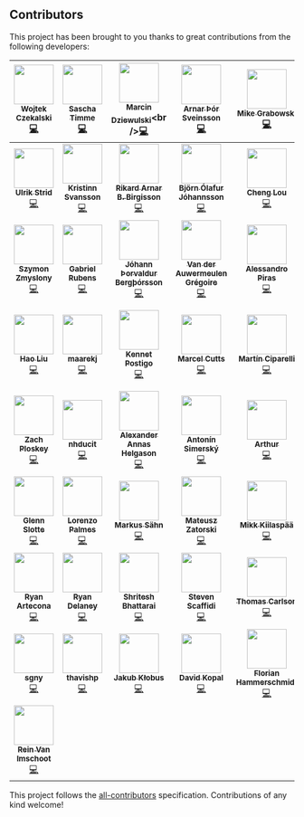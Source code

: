 ## Contributors

This project has been brought to you thanks to great contributions from the following developers:

<!-- ALL-CONTRIBUTORS-LIST:START - Do not remove or modify this section -->
<!-- prettier-ignore -->
| [<img src="https://avatars0.githubusercontent.com/u/1693190?v=4" width="70px;"/><br /><sub><b>Wojtek Czekalski</b></sub>](http://wokalski.com)<br />[💻](https://github.com/reasonml-community/bs-react-native/commits?author=wokalski "Code") | [<img src="https://avatars0.githubusercontent.com/u/4854317?v=4" width="70px;"/><br /><sub><b>Sascha Timme</b></sub>](http://page.math.tu-berlin.de/~timme/)<br />[💻](https://github.com/reasonml-community/bs-react-native/commits?author=saschatimme "Code") | [<img src="https://avatars1.githubusercontent.com/u/1467712?v=4" width="70px;"/><br /><sub><b>Marcin Dziewulski</b></sub>](https://twitter.com/__marcin_)<br />[💻](https://github.com/reasonml-community/bs-react-native/commits?author=mobily "Code") | [<img src="https://avatars2.githubusercontent.com/u/4514159?v=4" width="70px;"/><br /><sub><b>Arnar Þór Sveinsson</b></sub>](https://github.com/arnarthor)<br />[💻](https://github.com/reasonml-community/bs-react-native/commits?author=arnarthor "Code") | [<img src="https://avatars2.githubusercontent.com/u/2464966?v=4" width="70px;"/><br /><sub><b>Mike Grabowski</b></sub>](https://github.com/grabbou)<br />[💻](https://github.com/reasonml-community/bs-react-native/commits?author=grabbou "Code") | [<img src="https://avatars1.githubusercontent.com/u/5686659?v=4" width="70px;"/><br /><sub><b>Gunnar Gylfason</b></sub>](https://github.com/gunnigylfa)<br />[💻](https://github.com/reasonml-community/bs-react-native/commits?author=gunnigylfa "Code") | [<img src="https://avatars3.githubusercontent.com/u/18584155?v=4" width="70px;"/><br /><sub><b>Dawid</b></sub>](http://dawidurbaniak.pl)<br />[💻](https://github.com/reasonml-community/bs-react-native/commits?author=Trancever "Code") |
| :---: | :---: | :---: | :---: | :---: | :---: | :---: |
| [<img src="https://avatars3.githubusercontent.com/u/1607770?v=4" width="70px;"/><br /><sub><b>Ulrik Strid</b></sub>](https://github.com/ulrikstrid)<br />[💻](https://github.com/reasonml-community/bs-react-native/commits?author=ulrikstrid "Code") | [<img src="https://avatars0.githubusercontent.com/u/1177751?v=4" width="70px;"/><br /><sub><b>Kristinn Svansson</b></sub>](https://github.com/kristinns)<br />[💻](https://github.com/reasonml-community/bs-react-native/commits?author=kristinns "Code") | [<img src="https://avatars0.githubusercontent.com/u/7479759?v=4" width="70px;"/><br /><sub><b>Rikard Arnar B. Birgisson</b></sub>](https://github.com/Rikkiabb)<br />[💻](https://github.com/reasonml-community/bs-react-native/commits?author=Rikkiabb "Code") | [<img src="https://avatars3.githubusercontent.com/u/2598477?v=4" width="70px;"/><br /><sub><b>Björn Ólafur Jóhannsson</b></sub>](https://github.com/bjornj12)<br />[💻](https://github.com/reasonml-community/bs-react-native/commits?author=bjornj12 "Code") | [<img src="https://avatars2.githubusercontent.com/u/1909539?v=4" width="70px;"/><br /><sub><b>Cheng Lou</b></sub>](http://twitter.com/_chenglou)<br />[💻](https://github.com/reasonml-community/bs-react-native/commits?author=chenglou "Code") | [<img src="https://avatars1.githubusercontent.com/u/4429247?v=4" width="70px;"/><br /><sub><b>Jamie Parkinson</b></sub>](https://github.com/jamieparkinson)<br />[💻](https://github.com/reasonml-community/bs-react-native/commits?author=jamieparkinson "Code") | [<img src="https://avatars2.githubusercontent.com/u/157534?v=4" width="70px;"/><br /><sub><b>MoOx</b></sub>](https://moox.io/)<br />[💻](https://github.com/reasonml-community/bs-react-native/commits?author=MoOx "Code") |
| [<img src="https://avatars1.githubusercontent.com/u/17514265?v=4" width="70px;"/><br /><sub><b>Szymon Zmyslony</b></sub>](https://github.com/szymonzmyslony)<br />[💻](https://github.com/reasonml-community/bs-react-native/commits?author=szymonzmyslony "Code") | [<img src="https://avatars0.githubusercontent.com/u/1283200?v=4" width="70px;"/><br /><sub><b>Gabriel Rubens</b></sub>](https://medium.com/@_gabrielrubens)<br />[💻](https://github.com/reasonml-community/bs-react-native/commits?author=grsabreu "Code") | [<img src="https://avatars3.githubusercontent.com/u/38626?v=4" width="70px;"/><br /><sub><b>Jóhann Þorvaldur Bergþórsson</b></sub>](https://www.twitter.com/johannth)<br />[💻](https://github.com/reasonml-community/bs-react-native/commits?author=johannth "Code") | [<img src="https://avatars3.githubusercontent.com/u/12223738?v=4" width="70px;"/><br /><sub><b>Van der Auwermeulen Grégoire</b></sub>](https://github.com/Gregoirevda)<br />[💻](https://github.com/reasonml-community/bs-react-native/commits?author=Gregoirevda "Code") | [<img src="https://avatars0.githubusercontent.com/u/36954?v=4" width="70px;"/><br /><sub><b>Alessandro Piras</b></sub>](https://github.com/laynor)<br />[💻](https://github.com/reasonml-community/bs-react-native/commits?author=laynor "Code") | [<img src="https://avatars0.githubusercontent.com/u/1183585?v=4" width="70px;"/><br /><sub><b>Andreas Møller</b></sub>](http://evilcorp.limited)<br />[💻](https://github.com/reasonml-community/bs-react-native/commits?author=cullophid "Code") | [<img src="https://avatars1.githubusercontent.com/u/17013?v=4" width="70px;"/><br /><sub><b>Gilbert</b></sub>](https://twitter.com/mindeavor)<br />[💻](https://github.com/reasonml-community/bs-react-native/commits?author=gilbert "Code") |
| [<img src="https://avatars1.githubusercontent.com/u/48898?v=4" width="70px;"/><br /><sub><b>Hao Liu</b></sub>](http://leomayleomay.github.io)<br />[💻](https://github.com/reasonml-community/bs-react-native/commits?author=leomayleomay "Code") | [<img src="https://avatars2.githubusercontent.com/u/1654977?v=4" width="70px;"/><br /><sub><b>maarekj</b></sub>](https://github.com/maarekj)<br />[💻](https://github.com/reasonml-community/bs-react-native/commits?author=maarekj "Code") | [<img src="https://avatars0.githubusercontent.com/u/8888991?v=4" width="70px;"/><br /><sub><b>Kennet Postigo</b></sub>](https://github.com/kennetpostigo)<br />[💻](https://github.com/reasonml-community/bs-react-native/commits?author=kennetpostigo "Code") | [<img src="https://avatars0.githubusercontent.com/u/5721314?v=4" width="70px;"/><br /><sub><b>Marcel Cutts</b></sub>](http://asgard.tech)<br />[💻](https://github.com/reasonml-community/bs-react-native/commits?author=MarcelCutts "Code") | [<img src="https://avatars3.githubusercontent.com/u/403621?v=4" width="70px;"/><br /><sub><b>Martín Ciparelli</b></sub>](https://github.com/mciparelli)<br />[💻](https://github.com/reasonml-community/bs-react-native/commits?author=mciparelli "Code") | [<img src="https://avatars0.githubusercontent.com/u/17956325?v=4" width="70px;"/><br /><sub><b>Medson de Oliveira Junior</b></sub>](https://github.com/medson10)<br />[💻](https://github.com/reasonml-community/bs-react-native/commits?author=medson10 "Code") | [<img src="https://avatars3.githubusercontent.com/u/306177?v=4" width="70px;"/><br /><sub><b>Tony Holdstock-Brown</b></sub>](https://github.com/tonyhb)<br />[💻](https://github.com/reasonml-community/bs-react-native/commits?author=tonyhb "Code") |
| [<img src="https://avatars2.githubusercontent.com/u/542191?v=4" width="70px;"/><br /><sub><b>Zach Ploskey</b></sub>](https://ploskey.com)<br />[💻](https://github.com/reasonml-community/bs-react-native/commits?author=zploskey "Code") | [<img src="https://avatars3.githubusercontent.com/u/4246176?v=4" width="70px;"/><br /><sub><b>nhducit</b></sub>](https://github.com/nhducit)<br />[💻](https://github.com/reasonml-community/bs-react-native/commits?author=nhducit "Code") | [<img src="https://avatars3.githubusercontent.com/u/1064453?v=4" width="70px;"/><br /><sub><b>Alexander Annas Helgason</b></sub>](https://twitter.com/alliannas)<br />[💻](https://github.com/reasonml-community/bs-react-native/commits?author=alliannas "Code") | [<img src="https://avatars1.githubusercontent.com/u/1331321?v=4" width="70px;"/><br /><sub><b>Antonín Simerský</b></sub>](https://github.com/rodan-lewarx)<br />[💻](https://github.com/reasonml-community/bs-react-native/commits?author=rodan-lewarx "Code") | [<img src="https://avatars0.githubusercontent.com/u/12168491?v=4" width="70px;"/><br /><sub><b>Arthur</b></sub>](https://github.com/arthur31416)<br />[💻](https://github.com/reasonml-community/bs-react-native/commits?author=arthur31416 "Code") | [<img src="https://avatars2.githubusercontent.com/u/992373?v=4" width="70px;"/><br /><sub><b>Blaine Bublitz</b></sub>](https://twitter.com/BlaineBublitz)<br />[💻](https://github.com/reasonml-community/bs-react-native/commits?author=phated "Code") | [<img src="https://avatars2.githubusercontent.com/u/533048?v=4" width="70px;"/><br /><sub><b>Bohdan Shulha</b></sub>](https://www.linkedin.com/in/bohdan-shulha/)<br />[💻](https://github.com/reasonml-community/bs-react-native/commits?author=bohdan-shulha "Code") |
| [<img src="https://avatars3.githubusercontent.com/u/5207036?v=4" width="70px;"/><br /><sub><b>Glenn Slotte</b></sub>](https://github.com/glennsl)<br />[💻](https://github.com/reasonml-community/bs-react-native/commits?author=glennsl "Code") | [<img src="https://avatars0.githubusercontent.com/u/5133531?v=4" width="70px;"/><br /><sub><b>Lorenzo Palmes</b></sub>](https://lpalmes.com)<br />[💻](https://github.com/reasonml-community/bs-react-native/commits?author=lpalmes "Code") | [<img src="https://avatars0.githubusercontent.com/u/1397415?v=4" width="70px;"/><br /><sub><b>Markus Sähn</b></sub>](https://github.com/papierschiff)<br />[💻](https://github.com/reasonml-community/bs-react-native/commits?author=papierschiff "Code") | [<img src="https://avatars0.githubusercontent.com/u/3802023?v=4" width="70px;"/><br /><sub><b>Mateusz Zatorski</b></sub>](https://twitter.com/matzatorski)<br />[💻](https://github.com/reasonml-community/bs-react-native/commits?author=knowbody "Code") | [<img src="https://avatars0.githubusercontent.com/u/5886412?v=4" width="70px;"/><br /><sub><b>Mikk Kiilaspää</b></sub>](https://github.com/Mikk36)<br />[💻](https://github.com/reasonml-community/bs-react-native/commits?author=Mikk36 "Code") | [<img src="https://avatars0.githubusercontent.com/u/802486?v=4" width="70px;"/><br /><sub><b>Nikita Shilnikov</b></sub>](https://github.com/flash-gordon)<br />[💻](https://github.com/reasonml-community/bs-react-native/commits?author=flash-gordon "Code") | [<img src="https://avatars2.githubusercontent.com/u/8965852?v=4" width="70px;"/><br /><sub><b>Robert Paul</b></sub>](http://robertpaul01.github.io)<br />[💻](https://github.com/reasonml-community/bs-react-native/commits?author=RobertPaul01 "Code") |
| [<img src="https://avatars3.githubusercontent.com/u/889991?v=4" width="70px;"/><br /><sub><b>Ryan Artecona</b></sub>](http://ryanartecona.com)<br />[💻](https://github.com/reasonml-community/bs-react-native/commits?author=ryanartecona "Code") | [<img src="https://avatars1.githubusercontent.com/u/6325382?v=4" width="70px;"/><br /><sub><b>Ryan Delaney</b></sub>](http://rdel.io)<br />[💻](https://github.com/reasonml-community/bs-react-native/commits?author=rrdelaney "Code") | [<img src="https://avatars2.githubusercontent.com/u/801803?v=4" width="70px;"/><br /><sub><b>Shritesh Bhattarai</b></sub>](https://shr.ite.sh)<br />[💻](https://github.com/reasonml-community/bs-react-native/commits?author=shritesh "Code") | [<img src="https://avatars2.githubusercontent.com/u/1554424?v=4" width="70px;"/><br /><sub><b>Steven Scaffidi</b></sub>](http://telaedge.com)<br />[💻](https://github.com/reasonml-community/bs-react-native/commits?author=sscaff1 "Code") | [<img src="https://avatars0.githubusercontent.com/u/8699937?v=4" width="70px;"/><br /><sub><b>Thomas Carlson</b></sub>](http://thecoldnorth.com)<br />[💻](https://github.com/reasonml-community/bs-react-native/commits?author=Thomas0c "Code") | [<img src="https://avatars1.githubusercontent.com/u/721022?v=4" width="70px;"/><br /><sub><b>Yuri Albuquerque</b></sub>](https://github.com/Denommus)<br />[💻](https://github.com/reasonml-community/bs-react-native/commits?author=Denommus "Code") | [<img src="https://avatars0.githubusercontent.com/u/612703?v=4" width="70px;"/><br /><sub><b>Andreas Eldh</b></sub>](http://eldh.co)<br />[💻](https://github.com/reasonml-community/bs-react-native/commits?author=eldh "Code") |
| [<img src="https://avatars2.githubusercontent.com/u/28243224?v=4" width="70px;"/><br /><sub><b>sgny</b></sub>](https://github.com/sgny)<br />[💻](https://github.com/reasonml-community/bs-react-native/commits?author=sgny "Code") | [<img src="https://avatars2.githubusercontent.com/u/10898993?v=4" width="70px;"/><br /><sub><b>thavishp</b></sub>](https://github.com/thavishp)<br />[💻](https://github.com/reasonml-community/bs-react-native/commits?author=thavishp "Code") | [<img src="https://avatars2.githubusercontent.com/u/1694993?v=4" width="70px;"/><br /><sub><b>Jakub Kłobus</b></sub>](https://github.com/souhe)<br />[💻](https://github.com/reasonml-community/bs-react-native/commits?author=souhe "Code") | [<img src="https://avatars2.githubusercontent.com/u/16268658?v=4" width="70px;"/><br /><sub><b>David Kopal</b></sub>](https://codinglawyer.net/)<br />[💻](https://github.com/reasonml-community/bs-react-native/commits?author=codinglawyer "Code") | [<img src="https://avatars3.githubusercontent.com/u/18074327?v=4" width="70px;"/><br /><sub><b>Florian Hammerschmidt</b></sub>](https://github.com/fhammerschmidt)<br />[💻](https://github.com/reasonml-community/bs-react-native/commits?author=fhammerschmidt "Code") | [<img src="https://avatars2.githubusercontent.com/u/591384?v=4" width="70px;"/><br /><sub><b>Christoph Knittel</b></sub>](http://knittel.cc)<br />[💻](https://github.com/reasonml-community/bs-react-native/commits?author=cknitt "Code") | [<img src="https://avatars3.githubusercontent.com/u/10349378?v=4" width="70px;"/><br /><sub><b>Luke Czyszczonik</b></sub>](https://github.com/czystyl)<br />[💻](https://github.com/reasonml-community/bs-react-native/commits?author=czystyl "Code") |
| [<img src="https://avatars1.githubusercontent.com/u/35171567?v=4" width="70px;"/><br /><sub><b>Rein Van Imschoot</b></sub>](http://reinvanimschoot.com)<br />[💻](https://github.com/reasonml-community/bs-react-native/commits?author=reinvanimschoot "Code") |
<!-- ALL-CONTRIBUTORS-LIST:END -->

This project follows the [all-contributors](https://github.com/kentcdodds/all-contributors) specification. Contributions of any kind welcome!
